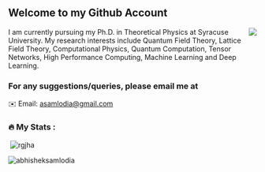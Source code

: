## Welcome to my Github Account
<a href="https://komarev.com/ghpvc/?username=abhisheksamlodia"><img align="right" src="https://komarev.com/ghpvc/?username=abhisheksamlodia&color=orange" /></a>

I am currently pursuing my Ph.D. in Theoretical Physics at Syracuse University. My research interests include Quantum Field Theory, Lattice Field Theory, Computational Physics, Quantum Computation, Tensor Networks, High Performance Computing, Machine Learning and Deep Learning.

### For any suggestions/queries, please email me at
✉️  Email: [asamlodia@gmail.com](mailto:asamlodi@gmail.com)

### :fire: My Stats :
 <p>&nbsp;<img align="center" src="https://github-readme-stats.vercel.app/api?username=abhisheksamlodia&show_icons=true&locale=en&theme=algolia" alt="rgjha" /></p>
 
<p><img align="left" src="https://github-readme-stats.vercel.app/api/top-langs?username=abhisheksamlodia&show_icons=true&theme=algolia&locale=en&layout=compact" alt="abhisheksamlodia" /></p>  
